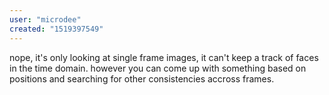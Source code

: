 ```yaml
---
user: "microdee"
created: "1519397549"
---
```


nope, it's only looking at single frame images, it can't keep a track of faces in the time domain. however you can come up with something based on positions and searching for other consistencies accross frames. 
